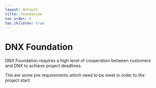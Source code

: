 ```yaml
---
layout: default
title: Foundation
nav_order: 5
has_children: true
---
```


# DNX Foundation

DNX Foundation requires a high level of cooperation between customers and DNX to achieve project deadlines.

The are some pre requirements which need to be meet in order to the project start:

